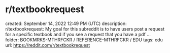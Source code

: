 # r/textbookrequest

created: September 14, 2022 12:49 PM (UTC)
description: r/textbookrequest: My goal for this subreddit is to have users post a request for a specific textbook and if you see a request that you have a pdf …
folder: BOOKMRKS-MTHRFCKR / REFERENCE-MTHRFCKR / EDU
tags: edu
url: https://reddit.com/r/textbookrequest